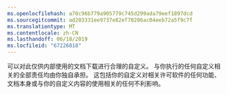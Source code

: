 ```yaml
---
ms.openlocfilehash: a70c96b779a905779c745d299ada79eef1897dcd
ms.sourcegitcommit: ad203331ee9737e82ef70206ac04eeb72a5f9c7f
ms.translationtype: MT
ms.contentlocale: zh-CN
ms.lasthandoff: 06/18/2019
ms.locfileid: "67226818"
---
```

可以对此仅供内部使用的文档下载进行合理的自定义。 与你执行的任何自定义相关的全部责任均由你独自承担。 这包括你的自定义对相关许可软件的任何功能、文档本身或与你的自定义内容的使用相关的任何不利影响。